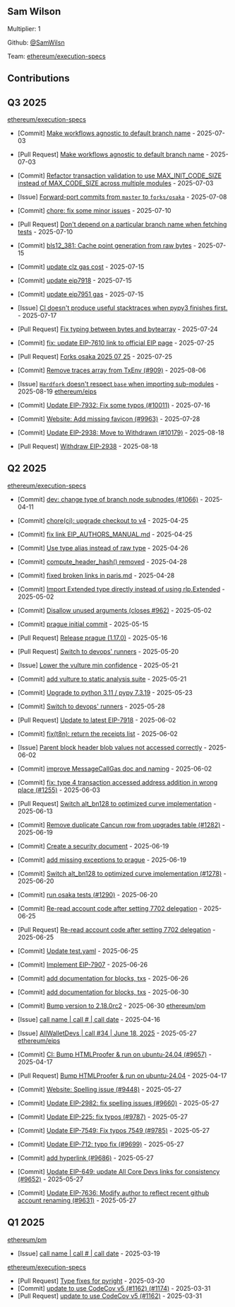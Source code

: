 
## Sam Wilson
Multiplier: 1

Github: [@SamWilsn](https://github.com/SamWilsn)

Team: [ethereum/execution-specs](https://github.com/ethereum/execution-specs)

## Contributions

## Q3 2025


[ethereum/execution-specs](https://github.com/ethereum/execution-specs)
* [Commit] [Make workflows agnostic to default branch name](https://github.com/ethereum/execution-specs/commit/56146861a576095d2aff40d389094782f0746b07) - 2025-07-03
* [Pull Request] [Make workflows agnostic to default branch name](https://github.com/ethereum/execution-specs/pull/1302) - 2025-07-03
* [Commit] [Refactor transaction validation to use MAX_INIT_CODE_SIZE instead of MAX_CODE_SIZE across multiple modules](https://github.com/ethereum/execution-specs/commit/1fb3704da97f78654e5987868840c5683679f31e) - 2025-07-03
* [Issue] [Forward-port commits from `master` to `forks/osaka`](https://github.com/ethereum/execution-specs/issues/1311) - 2025-07-08
* [Commit] [chore: fix some minor issues](https://github.com/ethereum/execution-specs/commit/5bab4dace60bfd797e4a3cdb9a026446067f657b) - 2025-07-10
* [Pull Request] [Don't depend on a particular branch name when fetching tests](https://github.com/ethereum/execution-specs/pull/1320) - 2025-07-10
* [Commit] [bls12_381: Cache point generation from raw bytes](https://github.com/ethereum/execution-specs/commit/4905908fd6a36d26d52add27157d2a64d2e841e1) - 2025-07-15
* [Commit] [update clz gas cost](https://github.com/ethereum/execution-specs/commit/07bd1f149f85d5da89ab26bc8708c3c61873c8b7) - 2025-07-15
* [Commit] [update eip7918](https://github.com/ethereum/execution-specs/commit/2171f03a1f47e7a792e03ad0d0143d459405fe68) - 2025-07-15
* [Commit] [update eip7951 gas](https://github.com/ethereum/execution-specs/commit/a91a505fabb60da82063afa6f5b9fcfb8436f3b9) - 2025-07-15

* [Issue] [CI doesn't produce useful stacktraces when pypy3 finishes first.](https://github.com/ethereum/execution-specs/issues/1331) - 2025-07-17
* [Pull Request] [Fix typing between bytes and bytearray](https://github.com/ethereum/execution-specs/pull/1344) - 2025-07-24
* [Commit] [fix: update EIP-7610 link to official EIP page](https://github.com/ethereum/execution-specs/commit/344955c24324aa311c48f5db655d7332d3fe47fe) - 2025-07-25
* [Pull Request] [Forks osaka 2025 07 25](https://github.com/ethereum/execution-specs/pull/1346) - 2025-07-25
* [Commit] [Remove traces array from TxEnv (#909)](https://github.com/ethereum/execution-specs/commit/d619d102bd0ce40fe70990c794d9cb241614fb87) - 2025-08-06
* [Issue] [`Hardfork` doesn't respect `base` when importing sub-modules](https://github.com/ethereum/execution-specs/issues/1373) - 2025-08-19
[ethereum/eips](https://github.com/ethereum/eips)
* [Commit] [Update EIP-7932: Fix some typos (#10011)](https://github.com/ethereum/EIPs/commit/9e953a254861cf86dc6d55f1f90a54807cfecdb1) - 2025-07-16
* [Commit] [Website: Add missing favicon (#9963)](https://github.com/ethereum/EIPs/commit/719769bd61033e9bcd4de7b647bdc927981b6195) - 2025-07-28
* [Commit] [Update EIP-2938: Move to Withdrawn (#10179)](https://github.com/ethereum/EIPs/commit/5deba10782d33b239267c9143d08ff6c11c9fbc6) - 2025-08-18
* [Pull Request] [Withdraw EIP-2938](https://github.com/ethereum/EIPs/pull/10179) - 2025-08-18
## Q2 2025


[ethereum/execution-specs](https://github.com/ethereum/execution-specs)
* [Commit] [dev: change type of branch node subnodes (#1066)](https://github.com/ethereum/execution-specs/commit/26ab1bcfa24a4f798eac8e077db462401f14c875) - 2025-04-11

* [Commit] [chore(ci): upgrade checkout to v4](https://github.com/ethereum/execution-specs/commit/3e64096e55aae5221f44b7f3cb4e9e339e3e47ea) - 2025-04-25
* [Commit] [fix link EIP_AUTHORS_MANUAL.md](https://github.com/ethereum/execution-specs/commit/2951de1b1eb59f95fedb6adf11ccfa87e1871d86) - 2025-04-25
* [Commit] [Use type alias instead of raw type](https://github.com/ethereum/execution-specs/commit/001a057fcdecc9852809d4ea3499b28a6b9239da) - 2025-04-26
* [Commit] [compute_header_hash() removed](https://github.com/ethereum/execution-specs/commit/4c991a5e094b93632c1dae81da701dce4fe11c70) - 2025-04-28
* [Commit] [fixed broken links in paris.md](https://github.com/ethereum/execution-specs/commit/974b01ac695f9e16b05844d1d3272255298c036e) - 2025-04-28
* [Commit] [Import Extended type directly instead of using rlp.Extended](https://github.com/ethereum/execution-specs/commit/f524bae8fa13bce1e86ed21f9d964f5676c5acdb) - 2025-05-02
* [Commit] [Disallow unused arguments (closes #962)](https://github.com/ethereum/execution-specs/commit/ab9058e9081917fa03e10d2a61fa26859a174d94) - 2025-05-02
* [Commit] [prague initial commit](https://github.com/ethereum/execution-specs/commit/a60d9e333c32bf8c6be10dab5e19cf6642c8e771) - 2025-05-15
* [Pull Request] [Release prague (1.17.0)](https://github.com/ethereum/execution-specs/pull/1224) - 2025-05-16
* [Pull Request] [Switch to devops' runners](https://github.com/ethereum/execution-specs/pull/1237) - 2025-05-20
* [Issue] [Lower the vulture min confidence](https://github.com/ethereum/execution-specs/issues/1239) - 2025-05-21
* [Commit] [add vulture to static analysis suite](https://github.com/ethereum/execution-specs/commit/95a2013f8e673e2142bbee5939ee0901f13b57cc) - 2025-05-21
* [Commit] [Upgrade to python 3.11 / pypy 7.3.19](https://github.com/ethereum/execution-specs/commit/69b1c586f74f76c14d0de77de499a9606d3e30e9) - 2025-05-23
* [Commit] [Switch to devops' runners](https://github.com/ethereum/execution-specs/commit/4ad1182d88692ea261bb28cb5407951f654d61c6) - 2025-05-28
* [Pull Request] [Update to latest EIP-7918](https://github.com/ethereum/execution-specs/pull/1260) - 2025-06-02
* [Commit] [fix(t8n): return the receipts list](https://github.com/ethereum/execution-specs/commit/17e03d62d1ee4ec91b410a6291b8e06299e51343) - 2025-06-02
* [Issue] [Parent block header blob values not accessed correctly](https://github.com/ethereum/execution-specs/issues/1259) - 2025-06-02
* [Commit] [improve MessageCallGas doc and naming](https://github.com/ethereum/execution-specs/commit/d8a436073f8667bf4d3513260315dcc090bddd05) - 2025-06-02
* [Commit] [fix: type 4 transaction accessed address addition in wrong place (#1255)](https://github.com/ethereum/execution-specs/commit/fe1b7d1210f4a4f596dd905e3d2fb96e1c07dbd0) - 2025-06-03
* [Pull Request] [Switch alt_bn128 to optimized curve implementation](https://github.com/ethereum/execution-specs/pull/1278) - 2025-06-13
* [Commit] [Remove duplicate Cancun row from upgrades table (#1282)](https://github.com/ethereum/execution-specs/commit/0fa85f78fd2494e0b6973a274bc358beda7bef56) - 2025-06-19
* [Commit] [Create a security document](https://github.com/ethereum/execution-specs/commit/2c3de1d34a92c7af008fe5c5533141f05c3af660) - 2025-06-19
* [Commit] [add missing exceptions to prague](https://github.com/ethereum/execution-specs/commit/2be399c9eded441c2936ef0e5aac98f1fb90b403) - 2025-06-19
* [Commit] [Switch alt_bn128 to optimized curve implementation (#1278)](https://github.com/ethereum/execution-specs/commit/e33bb9a8b4b6a4898bd19f731685e38c366817cc) - 2025-06-20
* [Commit] [run osaka tests (#1290)](https://github.com/ethereum/execution-specs/commit/20bdb2d2268a2578d9625531ce650cc44a599bb6) - 2025-06-20
* [Commit] [Re-read account code after setting 7702 delegation](https://github.com/ethereum/execution-specs/commit/2158f331fb18eb95ce765f2bc1b4dc8cf1caadff) - 2025-06-25
* [Pull Request] [Re-read account code after setting 7702 delegation](https://github.com/ethereum/execution-specs/pull/1296) - 2025-06-25
* [Commit] [Update test.yaml](https://github.com/ethereum/execution-specs/commit/d6d2e46e8929210af15540b793a1d6aeb55f3f8b) - 2025-06-25
* [Commit] [Implement EIP-7907](https://github.com/ethereum/execution-specs/commit/f069e08affc03b1f2069a2ee633f6c8cce40603f) - 2025-06-26
* [Commit] [add documentation for blocks, txs](https://github.com/ethereum/execution-specs/commit/19b73461973dd49fc7c6a6741c9343284c3fd45d) - 2025-06-26
* [Commit] [add documentation for blocks, txs](https://github.com/ethereum/execution-specs/commit/19b73461973dd49fc7c6a6741c9343284c3fd45d) - 2025-06-30
* [Commit] [Bump version to 2.18.0rc2](https://github.com/ethereum/execution-specs/commit/f947ab1744aaf12f652a85e28ac5d155af26dd25) - 2025-06-30
[ethereum/pm](https://github.com/ethereum/pm)
* [Issue] [call name | call # | call date](https://github.com/ethereum/pm/issues/1479) - 2025-04-16

* [Issue] [AllWalletDevs | call #34 | June 18, 2025](https://github.com/ethereum/pm/issues/1558) - 2025-05-27
[ethereum/eips](https://github.com/ethereum/eips)
* [Commit] [CI: Bump HTMLProofer & run on ubuntu-24.04 (#9657)](https://github.com/ethereum/EIPs/commit/a50046e184aced68194613bc92f2a2b00f02a7ba) - 2025-04-17
* [Pull Request] [Bump HTMLProofer & run on ubuntu-24.04](https://github.com/ethereum/EIPs/pull/9657) - 2025-04-17
* [Commit] [Website: Spelling issue (#9448)](https://github.com/ethereum/EIPs/commit/a2bc1f817cc66ceef951f0f8d61d2dbb04bdf5c0) - 2025-05-27
* [Commit] [Update EIP-2982: fix spelling issues (#9660)](https://github.com/ethereum/EIPs/commit/9b9977fb7abaf52bdef994be54a8c0c7ecc803b6) - 2025-05-27
* [Commit] [Update EIP-225: fix typos (#9787)](https://github.com/ethereum/EIPs/commit/09b48d569050b56e0a54fc23efac1c27ef5e35e1) - 2025-05-27
* [Commit] [Update EIP-7549: Fix typos 7549 (#9785)](https://github.com/ethereum/EIPs/commit/f8d9029e5fb8dfcb7d5ba7814ed234a358ed3311) - 2025-05-27
* [Commit] [Update EIP-712: typo fix (#9699)](https://github.com/ethereum/EIPs/commit/8ef21eb8c9374ddaa471acfc8a6f17663b643061) - 2025-05-27
* [Commit] [add hyperlink  (#9686)](https://github.com/ethereum/EIPs/commit/2322185ff9e4f5790ed2d38a675f47c32c553c2b) - 2025-05-27
* [Commit] [Update EIP-649: update All Core Devs links for consistency (#9652)](https://github.com/ethereum/EIPs/commit/4302e97065a320559d2b5250054a9ce2c2436423) - 2025-05-27
* [Commit] [Update EIP-7636: Modify author to reflect recent github account renaming (#9631)](https://github.com/ethereum/EIPs/commit/74d4c9f79ee01fe42d530f5f8ef138a00bfce8df) - 2025-05-27
## Q1 2025

[ethereum/pm](https://github.com/ethereum/pm)
* [Issue] [call name | call # | call date](https://github.com/ethereum/pm/issues/1394) - 2025-03-19

[ethereum/execution-specs](https://github.com/ethereum/execution-specs)
* [Pull Request] [Type fixes for pyright](https://github.com/ethereum/execution-specs/pull/1165) - 2025-03-20
* [Commit] [update to use CodeCov v5 (#1162) (#1174)](https://github.com/ethereum/execution-specs/commit/ef9f068e831ce97bb1bf137df5230727e4f2e039) - 2025-03-31
* [Pull Request] [update to use CodeCov v5 (#1162)](https://github.com/ethereum/execution-specs/pull/1174) - 2025-03-31
